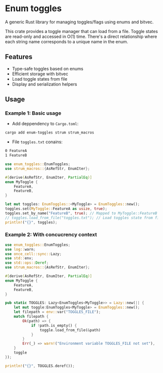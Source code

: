 # Enum toggles

A generic Rust library for managing toggles/flags using enums and bitvec.

This crate provides a toggle manager that can load from a file.
Toggle states are read-only and accessed in O(1) time.
There's a direct relationship where each string name corresponds to a unique name in the enum.

## Features

- Type-safe toggles based on enums
- Efficient storage with bitvec
- Load toggle states from file
- Display and serialization helpers

## Usage

### Example 1: Basic usage

- Add deppendency to `Cargo.toml`:
```bash
cargo add enum-toggles strum strum_macros
```

- File `toggles.txt` conains:

```txt
0 FeatureA
1 FeatureB
```

```rust
use enum_toggles::EnumToggles;
use strum_macros::{AsRefStr, EnumIter};

#[derive(AsRefStr, EnumIter, PartialEq)]
enum MyToggle {
    FeatureA,
    FeatureB,
}

let mut toggles: EnumToggles::<MyToggle> = EnumToggles::new();
toggles.set(MyToggle::FeatureA as usize, true);
toggles.set_by_name("FeatureB", true); // Mapped to MyToggle::FeatureB
// toggles.load_from_file("toggles.txt"); // Load toggles state from file
println!("{}", toggles);
```

### Example 2: With concucrency context

```rust
use enum_toggles::EnumToggles;
use log::warn;
use once_cell::sync::Lazy;
use std::env;
use std::ops::Deref;
use strum_macros::{AsRefStr, EnumIter};

#[derive(AsRefStr, EnumIter, PartialEq)]
enum MyToggle {
    FeatureA,
    FeatureB,
}

pub static TOGGLES: Lazy<EnumToggles<MyToggle>> = Lazy::new(|| {
    let mut toggle:EnumToggles<MyToggle> = EnumToggles::new();
    let filepath = env::var("TOGGLES_FILE");
    match filepath {
        Ok(path) => {
            if !path.is_empty() {
                toggle.load_from_file(&path)
            }
        }
        Err(_) => warn!("Environment variable TOGGLES_FILE not set"),
    }
    toggle
});

println!("{}", TOGGLES.deref());
```

